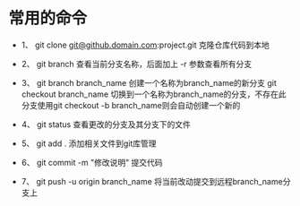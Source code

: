 # 常用的命令

* 1、 git clone git@github.domain.com:project.git   克隆仓库代码到本地

* 2、 git branch   查看当前分支名称，后面加上 -r 参数查看所有分支

* 3、 git branch branch_name   创建一个名称为branch_name的新分支
  git checkout branch_name    切换到一个名称为branch_name的分支，不存在此分支使用git checkout -b branch_name则会自动创建一个新的

* 4、 git status    查看更改的分支及其分支下的文件

* 5、 git add .     添加相关文件到git库管理

* 6、 git commit -m "修改说明"    提交代码

* 7、 git push -u origin branch_name    将当前改动提交到远程branch_name分支上

